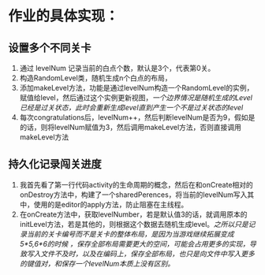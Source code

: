 # 作业的具体实现：
## 设置多个不同关卡
1. 通过 levelNum 记录当前的白点个数，默认是3个，代表第0关。
2. 构造RandomLevel类，随机生成n个白点的布局，
3. 添加makeLevel方法，功能是通过levelNum构造一个RandomLevel的实例，赋值给level，然后通过这个实例更新视图，*一个边界情况是随机生成的Level已经是过关状态，此时会重新生成level直到产生一个不是过关状态的level*
4. 每次congratulations后，levelNum++，然后判断levelNum是否为9，假如是的话，则将levelNum赋值为3，然后调用makeLevel方法，否则直接调用makeLevel方法

## 持久化记录闯关进度
1. 我首先看了第一行代码activity的生命周期的概念，然后在和onCreate相对的onDestroy方法中，构建了一个sharedPerences，将当前的levelNum写入其中，使用的是editor的apply方法，防止阻塞在主线程。
2. 在onCreate方法中，获取levelNumber，若是默认值3的话，就调用原本的initLevel方法，若是其他的，则根据这个数据去随机生成level。*之所以只是记录当前的关卡编号而不是关卡的整体布局，是因为当游戏继续拓展变成5\*5,6\*6的时候
，保存全部布局需要更大的空间，可能会占用更多的实现，导致写入文件不及时，以及在编码上，保存全部布局，也只是向文件中写入更多的键值对，和保存一个levelNum本质上没有区别。*
